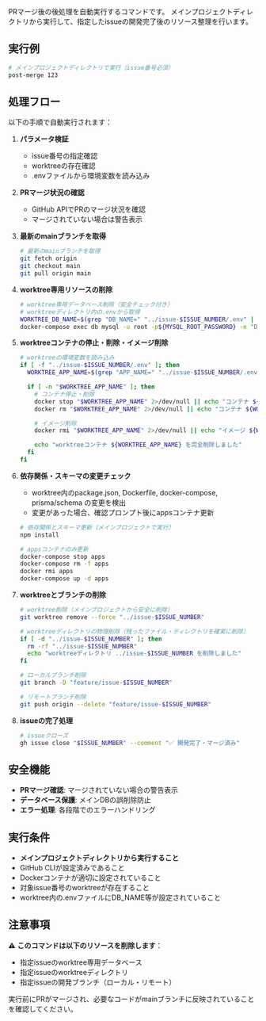 PRマージ後の後処理を自動実行するコマンドです。
メインプロジェクトディレクトリから実行して、指定したissueの開発完了後のリソース整理を行います。

## 実行例

```bash
# メインプロジェクトディレクトリで実行（issue番号必須）
post-merge 123
```

## 処理フロー

以下の手順で自動実行されます：

1. **パラメータ検証**
   - issue番号の指定確認
   - worktreeの存在確認
   - .envファイルから環境変数を読み込み

2. **PRマージ状況の確認**
   - GitHub APIでPRのマージ状況を確認
   - マージされていない場合は警告表示

3. **最新のmainブランチを取得**

   ```bash
   # 最新のmainブランチを取得
   git fetch origin
   git checkout main
   git pull origin main
   ```

4. **worktree専用リソースの削除**

   ```bash
   # worktree専用データベース削除（安全チェック付き）
   # worktreeディレクトリ内の.envから取得
   WORKTREE_DB_NAME=$(grep "DB_NAME=" "../issue-$ISSUE_NUMBER/.env" | cut -d'=' -f2)
   docker-compose exec db mysql -u root -p${MYSQL_ROOT_PASSWORD} -e "DROP DATABASE IF EXISTS \`${WORKTREE_DB_NAME}\`;"
   ```

5. **worktreeコンテナの停止・削除・イメージ削除**

   ```bash
   # worktreeの環境変数を読み込み
   if [ -f "../issue-$ISSUE_NUMBER/.env" ]; then
     WORKTREE_APP_NAME=$(grep "APP_NAME=" "../issue-$ISSUE_NUMBER/.env" | cut -d'=' -f2)

     if [ -n "$WORKTREE_APP_NAME" ]; then
       # コンテナ停止・削除
       docker stop "$WORKTREE_APP_NAME" 2>/dev/null || echo "コンテナ ${WORKTREE_APP_NAME} は既に停止済み"
       docker rm "$WORKTREE_APP_NAME" 2>/dev/null || echo "コンテナ ${WORKTREE_APP_NAME} は既に削除済み"

       # イメージ削除
       docker rmi "$WORKTREE_APP_NAME" 2>/dev/null || echo "イメージ ${WORKTREE_APP_NAME} は既に削除済み"

       echo "worktreeコンテナ ${WORKTREE_APP_NAME} を完全削除しました"
     fi
   fi
   ```

6. **依存関係・スキーマの変更チェック**
   - worktree内のpackage.json, Dockerfile, docker-compose, prisma/schema の変更を検出
   - 変更があった場合、確認プロンプト後にappsコンテナ更新

   ```bash
   # 依存関係とスキーマ更新（メインプロジェクトで実行）
   npm install

   # appsコンテナのみ更新
   docker-compose stop apps
   docker-compose rm -f apps
   docker rmi apps
   docker-compose up -d apps
   ```

7. **worktreeとブランチの削除**

   ```bash
   # worktree削除（メインプロジェクトから安全に削除）
   git worktree remove --force "../issue-$ISSUE_NUMBER"

   # worktreeディレクトリの物理削除（残ったファイル・ディレクトリを確実に削除）
   if [ -d "../issue-$ISSUE_NUMBER" ]; then
     rm -rf "../issue-$ISSUE_NUMBER"
     echo "worktreeディレクトリ ../issue-$ISSUE_NUMBER を削除しました"
   fi

   # ローカルブランチ削除
   git branch -D "feature/issue-$ISSUE_NUMBER"

   # リモートブランチ削除
   git push origin --delete "feature/issue-$ISSUE_NUMBER"
   ```

8. **issueの完了処理**

   ```bash
   # issueクローズ
   gh issue close "$ISSUE_NUMBER" --comment "✅ 開発完了・マージ済み"
   ```

## 安全機能

- **PRマージ確認**: マージされていない場合の警告表示
- **データベース保護**: メインDBの誤削除防止
- **エラー処理**: 各段階でのエラーハンドリング

## 実行条件

- **メインプロジェクトディレクトリから実行すること**
- GitHub CLIが設定済みであること
- Dockerコンテナが適切に設定されていること
- 対象issue番号のworktreeが存在すること
- worktree内の.envファイルにDB_NAME等が設定されていること

## 注意事項

⚠️ **このコマンドは以下のリソースを削除します**：

- 指定issueのworktree専用データベース
- 指定issueのworktreeディレクトリ
- 指定issueの開発ブランチ（ローカル・リモート）

実行前にPRがマージされ、必要なコードがmainブランチに反映されていることを確認してください。

